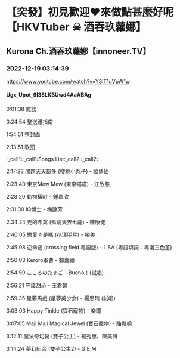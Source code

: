 # 【突發】初見歡迎❤來做點甚麼好呢【HKVTuber ☠ 酒吞玖蘿娜】

## Kurona Ch.酒吞玖蘿娜【innoneer.TV】

### 2022-12-19 03:14:39

https://www.youtube.com/watch?v=Y3iT1uVpW1w

#### Ugx_Upot_9l38LKBUwd4AaABAg

0:01:38 雜談

0:24:54 整送禮指南

1:54:51 整封面

2:13:51 歌回

:_call1::_call1:Songs List:_call2::_call2:

2:17:23 問題天天都多 (櫻桃小丸子) - 歐倩怡

2:23:40 東京Mew Mew (東京喵喵) - 江欣慈

2:28:20 動物橫町 - 鍾嘉欣

2:31:30 IQ博士 - 梅艷芳

2:34:24 光的希冀 (藍龍天界七龍) - 陳康健

2:40:05 戀愛☆是嗎 (花漾明星) - 裕美

2:45:08 逆命途 (crossing field 粵語版) - LiSA (粵語填詞：粵漫三色堇)

2:50:03 Keroro軍曹 - 鄭嘉穎

2:54:59 こころのたまご - Buono！(試唱)

2:56:21 守護甜心 - 王君馨

2:59:35 星夢馬戲 (星夢美少女) - 楊思琦 (試唱)

3:03:03 Happy Tinkle (寶石寵物) - 樂瞳

3:07:05 Maji Maji Magical Jewel (寶石寵物) - 駱胤鳴

3:12:11 魔法奇幻變 (雙子公主) - 楊秀惠、陳美詩

3:14:24 夢幻組合 (雙子公主2) - G.E.M.

